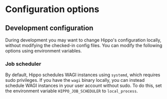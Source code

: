 # Configuration options

## Development configuration

During development you may want to change Hippo's configuration locally, without modifying
the checked-in config files. You can modify the following options using environment
variables.

### Job scheduler

By default, Hippo schedules WAGI instances using `systemd`, which requires sudo privileges.
If you have the `wagi` binary locally, you can instead schedule WAGI instances in your user account
without sudo.  To do this, set the environment variable `HIPPO_JOB_SCHEDULER` to `local_process`.
